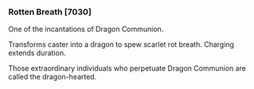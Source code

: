 ### Rotten Breath [7030]

One of the incantations of Dragon Communion.

Transforms caster into a dragon to spew scarlet rot breath. Charging extends duration.

Those extraordinary individuals who perpetuate Dragon Communion are called the dragon-hearted.